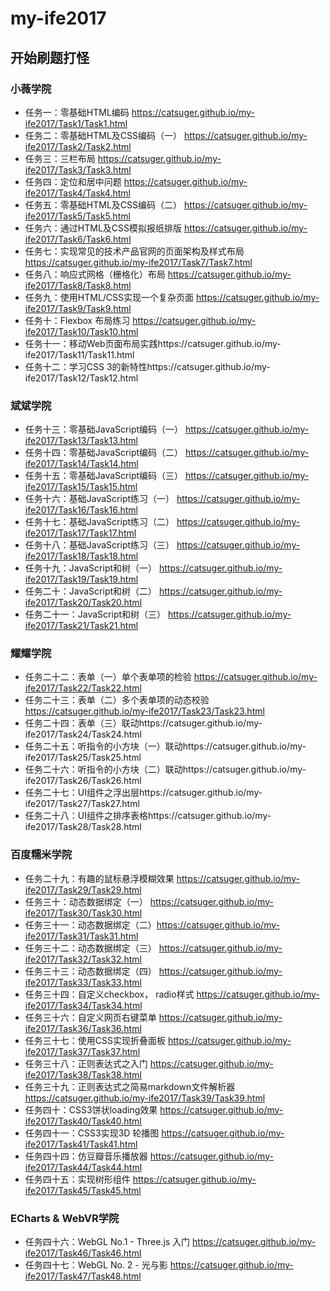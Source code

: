 ﻿# my-ife2017
## 开始刷题打怪
### 小薇学院 
* 任务一：零基础HTML编码    https://catsuger.github.io/my-ife2017/Task1/Task1.html
* 任务二：零基础HTML及CSS编码（一）  https://catsuger.github.io/my-ife2017/Task2/Task2.html
* 任务三：三栏布局  https://catsuger.github.io/my-ife2017/Task3/Task3.html
* 任务四：定位和居中问题  https://catsuger.github.io/my-ife2017/Task4/Task4.html
* 任务五：零基础HTML及CSS编码（二） https://catsuger.github.io/my-ife2017/Task5/Task5.html
* 任务六：通过HTML及CSS模拟报纸排版 https://catsuger.github.io/my-ife2017/Task6/Task6.html
* 任务七：实现常见的技术产品官网的页面架构及样式布局 https://catsuger.github.io/my-ife2017/Task7/Task7.html
* 任务八：响应式网格（栅格化）布局 https://catsuger.github.io/my-ife2017/Task8/Task8.html
* 任务九：使用HTML/CSS实现一个复杂页面 https://catsuger.github.io/my-ife2017/Task9/Task9.html
* 任务十：Flexbox 布局练习 https://catsuger.github.io/my-ife2017/Task10/Task10.html
* 任务十一：移动Web页面布局实践https://catsuger.github.io/my-ife2017/Task11/Task11.html
* 任务十二：学习CSS 3的新特性https://catsuger.github.io/my-ife2017/Task12/Task12.html
### 斌斌学院
* 任务十三：零基础JavaScript编码（一） https://catsuger.github.io/my-ife2017/Task13/Task13.html
* 任务十四：零基础JavaScript编码（二） https://catsuger.github.io/my-ife2017/Task14/Task14.html
* 任务十五：零基础JavaScript编码（三） https://catsuger.github.io/my-ife2017/Task15/Task15.html
* 任务十六：基础JavaScript练习（一） https://catsuger.github.io/my-ife2017/Task16/Task16.html
* 任务十七：基础JavaScript练习（二） https://catsuger.github.io/my-ife2017/Task17/Task17.html
* 任务十八：基础JavaScript练习（三） https://catsuger.github.io/my-ife2017/Task18/Task18.html
* 任务十九：JavaScript和树（一） https://catsuger.github.io/my-ife2017/Task19/Task19.html
* 任务二十：JavaScript和树（二） https://catsuger.github.io/my-ife2017/Task20/Task20.html
* 任务二十一：JavaScript和树（三） https://catsuger.github.io/my-ife2017/Task21/Task21.html
### 耀耀学院
* 任务二十二：表单（一）单个表单项的检验 https://catsuger.github.io/my-ife2017/Task22/Task22.html
* 任务二十三：表单（二）多个表单项的动态校验 https://catsuger.github.io/my-ife2017/Task23/Task23.html
* 任务二十四：表单（三）联动https://catsuger.github.io/my-ife2017/Task24/Task24.html
* 任务二十五：听指令的小方块（一）联动https://catsuger.github.io/my-ife2017/Task25/Task25.html
* 任务二十六：听指令的小方块（二）联动https://catsuger.github.io/my-ife2017/Task26/Task26.html
* 任务二十七：UI组件之浮出层https://catsuger.github.io/my-ife2017/Task27/Task27.html
* 任务二十八：UI组件之排序表格https://catsuger.github.io/my-ife2017/Task28/Task28.html
### 百度糯米学院
* 任务二十九：有趣的鼠标悬浮模糊效果 https://catsuger.github.io/my-ife2017/Task29/Task29.html
* 任务三十：动态数据绑定（一） https://catsuger.github.io/my-ife2017/Task30/Task30.html
* 任务三十一：动态数据绑定（二）https://catsuger.github.io/my-ife2017/Task31/Task31.html
* 任务三十二：动态数据绑定（三） https://catsuger.github.io/my-ife2017/Task32/Task32.html
* 任务三十三：动态数据绑定（四） https://catsuger.github.io/my-ife2017/Task33/Task33.html
* 任务三十四：自定义checkbox， radio样式 https://catsuger.github.io/my-ife2017/Task34/Task34.html
* 任务三十六：自定义网页右键菜单 https://catsuger.github.io/my-ife2017/Task36/Task36.html
* 任务三十七：使用CSS实现折叠面板 https://catsuger.github.io/my-ife2017/Task37/Task37.html
* 任务三十八：正则表达式之入门 https://catsuger.github.io/my-ife2017/Task38/Task38.html
* 任务三十九：正则表达式之简易markdown文件解析器 https://catsuger.github.io/my-ife2017/Task39/Task39.html
* 任务四十：CSS3饼状loading效果 https://catsuger.github.io/my-ife2017/Task40/Task40.html
* 任务四十一：CSS3实现3D 轮播图 https://catsuger.github.io/my-ife2017/Task41/Task41.html
* 任务四十四：仿豆瓣音乐播放器 https://catsuger.github.io/my-ife2017/Task44/Task44.html
* 任务四十五：实现树形组件 https://catsuger.github.io/my-ife2017/Task45/Task45.html
### ECharts & WebVR学院
* 任务四十六：WebGL No.1 - Three.js 入门 https://catsuger.github.io/my-ife2017/Task46/Task46.html
* 任务四十七：WebGL No. 2 - 光与影 https://catsuger.github.io/my-ife2017/Task47/Task48.html